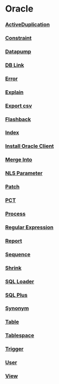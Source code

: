 Oracle
===

### [ActiveDuplication](./ActiveDuplication/README.md)
### [Constraint](./Constraint/README.md)
### [Datapump](./Datapump/README.md)
### [DB Link](./DBLink/README.md)
### [Error](./Error.md)
### [Explain](./Explain/README.md)
### [Export csv](./exportcsv/README.md)
### [Flashback](./Flashback/README.md)
### [Index](./Index/README.md)
### [Install Oracle Client](./InstallOracleClient/README.md)
### [Merge Into](./MergeInto/README.md)
### [NLS Parameter](./NLSParameter/README.md)
### [Patch](./Patch/README.md)
### [PCT](./PCT/README.md)
### [Process](./Process/README.md)
### [Regular Expression](./RegularExpression/README.md)
### [Report](./Report/README.md)
### [Sequence](./Sequence/README.md)
### [Shrink](./Shrink/README.md)
### [SQL Loader](./SQLLoader/README.md)
### [SQL Plus](./SQLPlus/README.md)
### [Synonym](./Synonym/README.md)
### [Table](./Table/README.md)
### [Tablespace](./Tablespace/README.md)
### [Trigger](./Trigger/README.md)
### [User](./User/README.md)
### [View](./View/README.md)

